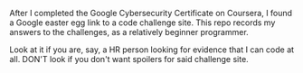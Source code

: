 After I completed the Google Cybersecurity Certificate on Coursera, I found a Google easter egg link to a code challenge site. This repo records my answers to the challenges, as a relatively beginner programmer.

Look at it if you are, say, a HR person looking for evidence that I can code at all.
DON'T look if you don't want spoilers for said challenge site.

